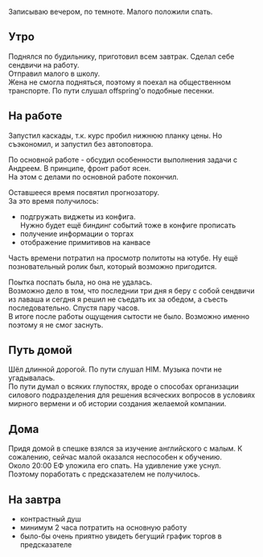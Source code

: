 Записываю вечером, по темноте. Малого положили спать.
## Утро
Поднялся по будильнику, приготовил всем завтрак. Сделал себе сендвичи на работу.  
Отправил малого в школу.  
Жена не смогла подняться, поэтому я поехал на общественном транспорте. По пути слушал offspring'о подобные песенки.
## На работе
Запустил каскады, т.к. курс пробил нижнюю планку цены. Но съэкономил, и запустил без автоповтора.

По основной работе - обсудил особенности выполнения задачи с Андреем. В принципе, фронт работ ясен.  
На этом с делами по основной работе покончил.

Оставшееся время посвятил прогнозатору.  
За это время получилось:
 - подгружать виджеты из конфига.  
 Нужно будет ещё биндинг событий тоже в конфиге прописать
 - получение информации о торгах
 - отображение примитивов на канвасе

Часть времени потратил на просмотр политоты на ютубе. Ну ещё позновательный ролик был, который возможно пригодится.

Поытка поспать была, но она не удалась.  
Возможно дело в том, что последнии три дня я беру с собой сендвичи из лаваша и сегдня я решил не съедать их за обедом, а съесть последовательно. Спустя пару часов.  
В итоге после работы ощущения сытости не было. Возможно именно поэтому я не смог заснуть.
## Путь домой
Шёл длинной дорогой. По пути слушал HIM. Музыка почти не угадывалась.  
По пути думал о всяких глупостях, вроде о способах организации силового подразделения для решения всяческих вопросов в условиях мирного вермени и об истории создания желаемой компании.
## Дома
Придя домой в спешке взялся за изучение английского с малым. К сожалению, сейчас малой оказался неспособен к обучению.  
Около 20:00 ЕФ уложила его спать. На удивление уже уснул.  
Поэтому поработать с предсказателем не получилось.
## На завтра
 - контрастный душ
 - минимум 2 часа потратить на основную работу
 - было-бы очень приятно увидеть бегущий график торгов в предсказателе